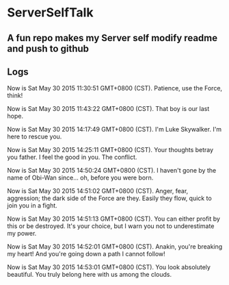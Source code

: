 # ServerSelfTalk
A fun repo makes my Server self modify readme and push to github
---

## Logs

 Now is Sat May 30 2015 11:30:51 GMT+0800 (CST).
 Patience, use the Force, think!

 Now is Sat May 30 2015 11:43:22 GMT+0800 (CST).
 That boy is our last hope.

 Now is Sat May 30 2015 14:17:49 GMT+0800 (CST).
 I'm Luke Skywalker. I'm here to rescue you.

 Now is Sat May 30 2015 14:25:11 GMT+0800 (CST).
 Your thoughts betray you father. I feel the good in you. The conflict.

 Now is Sat May 30 2015 14:50:24 GMT+0800 (CST).
 I haven't gone by the name of Obi-Wan since... oh, before you were born.

 Now is Sat May 30 2015 14:51:02 GMT+0800 (CST).
 Anger, fear, aggression; the dark side of the Force are they. Easily they flow, quick to join you in a fight.

 Now is Sat May 30 2015 14:51:13 GMT+0800 (CST).
 You can either profit by this or be destroyed. It's your choice, but I warn you not to underestimate my power.

 Now is Sat May 30 2015 14:52:01 GMT+0800 (CST).
 Anakin, you're breaking my heart! And you're going down a path I cannot follow!

 Now is Sat May 30 2015 14:53:01 GMT+0800 (CST).
 You look absolutely beautiful. You truly belong here with us among the clouds.

